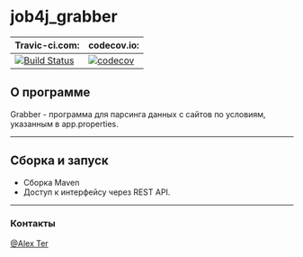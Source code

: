 job4j_grabber
===
Travic-ci.com:|codecov.io:  
----------------|----------------------  
[![Build Status](https://app.travis-ci.com/ShaDar-ru/job4j_grabber.svg?branch=master)](https://app.travis-ci.com/ShaDar-ru/job4j_grabber)| [![codecov](https://codecov.io/gh/ShaDar-ru/job4j_grabber/branch/master/graph/badge.svg?token=EO1HOC2W2E)](https://codecov.io/gh/ShaDar-ru/job4j_grabber)

## О программе
Grabber - программа для парсинга данных с сайтов по условиям, указанным в app.properties.
***
## Сборка и запуск
+ Сборка Maven
+ Доступ к интерфейсу через REST API.
***
### Контакты
[@Alex Ter](http://t-do.ru/ShaDar_ru)
